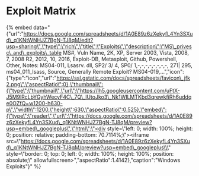 # Exploit Matrix

{% embed data="{\"url\":\"https://docs.google.com/spreadsheets/d/1A0E89z6zXekyfL4Yn3SXud\_q1KNtWNHJZ7BgN-TJ8qM/edit?usp=sharing\",\"type\":\"rich\",\"title\":\"Exploits\",\"description\":\"MS\_privesc\_and\_exploits\_table   MS\#, Vuln Name, 2K, XP, Server 2003, Vista, 2008, 7, 2008 R2, 2012, 10, 2016, Exploit-DB, Metasploit, Github, Powershell, Other, Notes:  MS04-011, Lsasrv. dll, SP2/ 3/ 4, SP0/ 1,-,-,-,-,-,-,-,-, 271\| 295, ms04\_011\_lsass, Source, Generally Remote Exploit?  MS04-019,...\",\"icon\":{\"type\":\"icon\",\"url\":\"https://ssl.gstatic.com/docs/spreadsheets/favicon\_jfk2.png\",\"aspectRatio\":0},\"thumbnail\":{\"type\":\"thumbnail\",\"url\":\"https://lh5.googleusercontent.com/uFtX-J5M9lRcLbYGyhWecyF4C\_7Q\_lUtoJko3\_Nk1WILMTKbd3qrewkfiRh6uddqe0OZfQ=w1200-h630-p\",\"width\":1200,\"height\":630,\"aspectRatio\":0.525},\"embed\":{\"type\":\"reader\",\"url\":\"https://docs.google.com/spreadsheets/d/1A0E89z6zXekyfL4Yn3SXud\_q1KNtWNHJZ7BgN-TJ8qM/preview?usp=embed\_googleplus\",\"html\":\"<div style=\\\"left: 0; width: 100%; height: 0; position: relative; padding-bottom: 70.7114%;\\\"><iframe src=\\\"https://docs.google.com/spreadsheets/d/1A0E89z6zXekyfL4Yn3SXud\_q1KNtWNHJZ7BgN-TJ8qM/preview?usp=embed\_googleplus\\\" style=\\\"border: 0; top: 0; left: 0; width: 100%; height: 100%; position: absolute;\\\" allowfullscreen></iframe></div>\",\"aspectRatio\":1.4142},\"caption\":\"Windows Exploits\"}" %}

